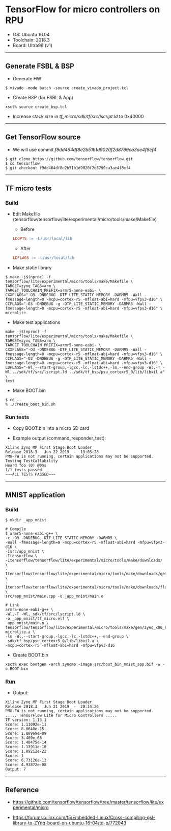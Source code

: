 # TensorFlow for micro controllers on RPU

- OS: Ubuntu 16.04
- Toolchain: 2018.3
- Board: Ultra96 (v1)

***

## Generate FSBL & BSP

- Generate HW

```shell-session
$ vivado -mode batch -source create_vivado_project.tcl
```

- Create BSP (for FSBL & App)

```shell-session
xsct% source create_bsp.tcl
```

- Increase stack size in _tf_micro/sdk/tf/src/lscript.ld_ to 0x40000

***

## Get TensorFlow source

- We will use commit _f9dd464df8e2b51b1d9020f2d8799ca3ae4f8ef4_

```shell-session
$ git clone https://github.com/tensorflow/tensorflow.git
$ cd tensorflow
$ git checkout f9dd464df8e2b51b1d9020f2d8799ca3ae4f8ef4
```

***

## TF micro tests

### Build

- Edit Makefile (tensorflow/tensorflow/lite/experimental/micro/tools/make/Makefile)

  - Before

  ```Makefile
  LDOPTS := -L/usr/local/lib
  ```

  - After

  ```Makefile
  LDFLAGS := -L/usr/local/lib
  ```

- Make static library

```shell-session
$ make -j$(nproc) -f tensorflow/lite/experimental/micro/tools/make/Makefile \
TARGET=zynq TAGS=arm \
TARGET_TOOLCHAIN_PREFIX=armr5-none-eabi- \
CXXFLAGS="-O3 -DNDEBUG -DTF_LITE_STATIC_MEMORY -DARMR5 -Wall -fmessage-length=0 -mcpu=cortex-r5 -mfloat-abi=hard -mfpu=vfpv3-d16" \
CCFLAGS="-O3 -DNDEBUG -g -DTF_LITE_STATIC_MEMORY -DARMR5 -Wall -fmessage-length=0 -mcpu=cortex-r5 -mfloat-abi=hard -mfpu=vfpv3-d16" \
microlite
```

- Make test applications

```shell-session
make -j$(nproc) -f tensorflow/lite/experimental/micro/tools/make/Makefile \
TARGET=zynq TAGS=arm \
TARGET_TOOLCHAIN_PREFIX=armr5-none-eabi- \
CXXFLAGS="-O3 -DNDEBUG -DTF_LITE_STATIC_MEMORY -DARMR5 -Wall -fmessage-length=0 -mcpu=cortex-r5 -mfloat-abi=hard -mfpu=vfpv3-d16" \
CCFLAGS="-O3 -DNDEBUG -g -DTF_LITE_STATIC_MEMORY -DARMR5 -Wall -fmessage-length=0 -mcpu=cortex-r5 -mfloat-abi=hard -mfpu=vfpv3-d16" \
LDFLAGS="-Wl,--start-group,-lgcc,-lc,-lstdc++,-lm,--end-group -Wl,-T -Wl,../sdk/tf/src/lscript.ld ../sdk/tf_bsp/psu_cortexr5_0/lib/libxil.a" \
test
```

- Make BOOT.bin

```shell-session
$ cd ..
% ./create_boot_bin.sh
```

### Run tests

- Copy BOOT.bin into a micro SD card

- Example output (command_responder_test):

```shell-session
Xilinx Zynq MP First Stage Boot Loader
Release 2018.3   Jun 22 2019  -  19:03:28
PMU-FW is not running, certain applications may not be supported.
Testing TestCallability
Heard foo (0) @0ms
1/1 tests passed
~~~ALL TESTS PASSED~~~
```

***

## MNIST application

### Build

```shell-session
$ mkdir _app_mnist

# Compile
$ armr5-none-eabi-g++ \
-c -O3 -DNDEBUG -DTF_LITE_STATIC_MEMORY -DARMR5 \
-Wall -fmessage-length=0 -mcpu=cortex-r5 -mfloat-abi=hard -mfpu=vfpv3-d16 \
-Isrc/app_mnist \
-Itensorflow \
-Itensorflow/tensorflow/lite/experimental/micro/tools/make/downloads/ \
-Itensorflow/tensorflow/lite/experimental/micro/tools/make/downloads/gemmlowp \
-Itensorflow/tensorflow/lite/experimental/micro/tools/make/downloads/flatbuffers/include \
src/app_mnist/main.cpp -o _app_mnist/main.o

# Link
armr5-none-eabi-g++ \
-Wl,-T -Wl,_sdk/tf/src/lscript.ld \
-o _app_mnist/tf_micro.elf \
_app_mnist/main.o \
tensorflow/tensorflow/lite/experimental/micro/tools/make/gen/zynq_x86_64/lib/libtensorflow-microlite.a \
-lm -Wl,--start-group,-lgcc,-lc,-lstdc++,--end-group \
_sdk/tf_bsp/psu_cortexr5_0/lib/libxil.a \
-mcpu=cortex-r5 -mfloat-abi=hard -mfpu=vfpv3-d16
```

- Create BOOT.bin

```shell-session
xsct% exec bootgen -arch zynqmp -image src/boot_bin_mnist_app.bif -w -o BOOT.bin
```

### Run

- Output:

```shell-session
Xilinx Zynq MP First Stage Boot Loader
Release 2018.3   Jun 21 2019  -  20:14:26
PMU-FW is not running, certain applications may not be supported.
..... TensorFlow Lite for Micro Controllers .....
TF version: 1.13.1
Score: 1.11092e-11
Score: 8.0648e-15
Score: 1.88969e-09
Score: 3.409e-08
Score: 1.40475e-14
Score: 1.13911e-10
Score: 1.89212e-22
Score: 1
Score: 6.73126e-12
Score: 4.93872e-08
Output: 7
```

***

## Reference

- https://github.com/tensorflow/tensorflow/tree/master/tensorflow/lite/experimental/micro

- https://forums.xilinx.com/t5/Embedded-Linux/Cross-compiling-gsl-library-to-ZYnq-board-on-ubuntu-16-04/td-p/772043
